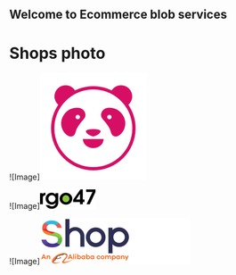 ## Welcome to Ecommerce blob services

# Shops photo
![Image]![Image](https://github.com/NyeinChanAung-Dev/ecommerce-blob/blob/master/Ecommerce-Blob/wwwroot/photo/shops/foodpanda.png?raw=true)

![Image]![Image](https://github.com/NyeinChanAung-Dev/ecommerce-blob/blob/master/Ecommerce-Blob/wwwroot/photo/shops/rgo47.png?raw=true)

![Image]![Image](https://github.com/NyeinChanAung-Dev/ecommerce-blob/blob/master/Ecommerce-Blob/wwwroot/photo/shops/shopdotcom.png?raw=true)

